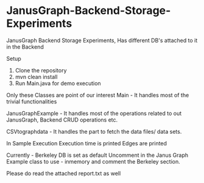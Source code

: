 # JanusGraph-Backend-Storage-Experiments
JanusGraph Backend Storage Experiments, Has different DB's attached to it in the Backend


Setup
1. Clone the repository
2. mvn clean install
3. Run Main.java for demo execution

Only these Classes are point of our interest
Main - It handles most of the trivial functionalities

JanusGraphExample - It handles most of the operations related to out JanusGraph, Backend CRUD operations etc.

CSVtographdata - It handles the part to fetch the data files/ data sets.


In Sample Execution
Execution time is printed
Edges are printed

Currently - Berkeley DB is set as default
Uncomment in the Janus Graph Example class to use - inmemory and comment the Berkeley section.


Please do read the attached report.txt as well

